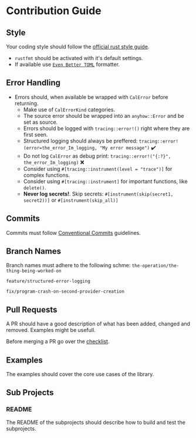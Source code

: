 # Contribution Guide

## Style

Your coding style should follow the [official rust style guide](https://doc.rust-lang.org/nightly/style-guide/).

* `rustfmt` should be activated with it's default settings.
* If available use [`Even Better TOML`](https://marketplace.visualstudio.com/items?itemName=tamasfe.even-better-toml) formatter.


## Error Handling

* Errors should, when available be wrapped with `CalError` before returning. 
    * Make use of `CalErrorKind` categories. 
    * The source error should be wrapped into an `anyhow::Error` and be set as source.
    * Errors should be logged with `tracing::error!()` right where they are first seen.
    * Structured logging should always be preffered: `tracing::error!(error=the_error_Im_logging, "My error message")` ✔️
    * Do not log `CalError` as debug print: `tracing::error!("{:?}", the_error_Im_logging)` ❌
    * Consider using `#[tracing::instrument(level = "trace")]` for complex functions.
    * Consider using `#[tracing::instrument]` for important functions, like `delete()`.
    * **Never log secrets!**. Skip secrets: `#[instrument(skip(secret1, secret2))]` or `#[instrument(skip_all)]`


## Commits

Commits must follow [Conventional Commits](https://www.conventionalcommits.org/en/v1.0.0/) guidelines.


## Branch Names

Branch names must adhere to the following schme: `the-operation/the-thing-being-worked-on`

```
feature/structured-error-logging
```
```
fix/program-crash-on-second-provider-creation
```


## Pull Requests

A PR should have a good description of what has been added, changed and removed. Examples might be usefull.

Before merging a PR go over the [checklist](.github/PULL_REQUEST_TEMPLATE/default.md).


## Examples

The examples should cover the core use cases of the library.


## Sub Projects

### README

The README of the subprojects should describe how to build and test the subprojects.

